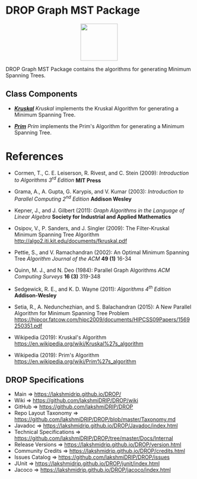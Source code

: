 # DROP Graph MST Package

<p align="center"><img src="https://github.com/lakshmiDRIP/DROP/blob/master/DRIP_Logo.gif?raw=true" width="100"></p>

DROP Graph MST Package contains the algorithms for generating Minimum Spanning Trees.


## Class Components

 * [***Kruskal***](https://github.com/lakshmiDRIP/DROP/tree/master/src/main/java/org/drip/graph/mst/Kruskal.java)
 <i>Kruskal</i> implements the Kruskal Algorithm for generating a Minimum Spanning Tree.

 * [***Prim***](https://github.com/lakshmiDRIP/DROP/tree/master/src/main/java/org/drip/graph/mst/Prim.java)
 <i>Prim</i> implements the Prim's Algorithm for generating a Minimum Spanning Tree.


# References

 * Cormen, T., C. E. Leiserson, R. Rivest, and C. Stein (2009): <i>Introduction to Algorithms 3<sup>rd</sup> Edition</i> <b>MIT Press</b>

 * Grama, A., A. Gupta, G. Karypis, and V. Kumar (2003): <i>Introduction to Parallel Computing 2<sup>nd</sup> Edition</i> <b>Addison Wesley</b>

 * Kepner, J., and J. Gilbert (2011): <i>Graph Algorithms in the Language of Linear Algebra</i> <b>Society for Industrial and Applied Mathematics</b>

 * Osipov, V., P. Sanders, and J. Singler (2009): The Filter-Kruskal Minimum Spanning Tree Algorithm http://algo2.iti.kit.edu/documents/fkruskal.pdf

 * Pettie, S., and V. Ramachandran (2002): An Optimal Minimum Spanning Tree <i>Algorithm Journal of the ACM</i> <b>49 (1)</b> 16-34

 * Quinn, M. J., and N. Deo (1984): Parallel Graph Algorithms <i>ACM Computing Surveys</i> <b>16 (3)</b> 319-348

 * Sedgewick, R. E., and K. D. Wayne (2011): <i>Algorithms 4<sup>th</sup> Edition</i> <b>Addison-Wesley</b>

 * Setia, R., A. Nedunchezhian, and S. Balachandran (2015): A New Parallel Algorithm for Minimum Spanning Tree Problem https://hipcor.fatcow.com/hipc2009/documents/HIPCSS09Papers/1569250351.pdf

 * Wikipedia (2019): Kruskal's Algorithm https://en.wikipedia.org/wiki/Kruskal%27s_algorithm

 * Wikipedia (2019): Prim's Algorithm https://en.wikipedia.org/wiki/Prim%27s_algorithm


## DROP Specifications

 * Main                     => https://lakshmidrip.github.io/DROP/
 * Wiki                     => https://github.com/lakshmiDRIP/DROP/wiki
 * GitHub                   => https://github.com/lakshmiDRIP/DROP
 * Repo Layout Taxonomy     => https://github.com/lakshmiDRIP/DROP/blob/master/Taxonomy.md
 * Javadoc                  => https://lakshmidrip.github.io/DROP/Javadoc/index.html
 * Technical Specifications => https://github.com/lakshmiDRIP/DROP/tree/master/Docs/Internal
 * Release Versions         => https://lakshmidrip.github.io/DROP/version.html
 * Community Credits        => https://lakshmidrip.github.io/DROP/credits.html
 * Issues Catalog           => https://github.com/lakshmiDRIP/DROP/issues
 * JUnit                    => https://lakshmidrip.github.io/DROP/junit/index.html
 * Jacoco                   => https://lakshmidrip.github.io/DROP/jacoco/index.html
